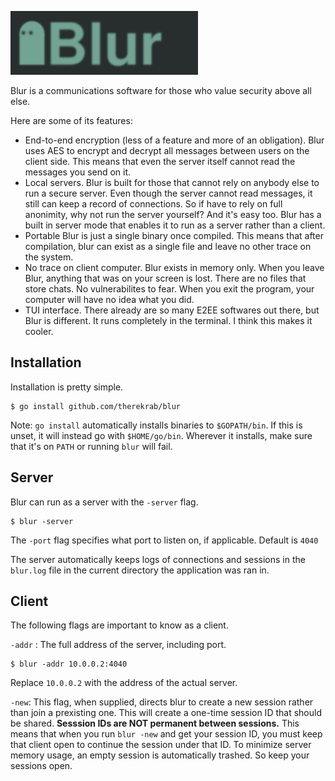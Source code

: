 ![Blur](logo.png)


Blur is a communications software for those who value security above all else.

Here are some of its features:
* End-to-end encryption (less of a feature and more of an obligation). Blur
uses AES to encrypt and decrypt all messages between users on the client side.
This means that even the server itself cannot read the messages you send on it.
* Local servers. Blur is built for those that cannot rely on anybody else to
run a secure server. Even though the server cannot read messages, it still can
keep a record of connections. So if have to rely on full anonimity, why not
run the server yourself? And it's easy too. Blur has a built in server mode
that enables it to run as a server rather than a client.
* Portable
Blur is just a single binary once compiled. This means that after compilation,
blur can exist as a single file and leave no other trace on the system.
* No trace on client computer. Blur exists in memory only. When you leave Blur,
anything that was on your screen is lost. There are no files that store chats.
No vulnerabilites to fear. When you exit the program, your computer will have
no idea what you did.
* TUI interface. There already are so many E2EE softwares out there, but Blur
is different. It runs completely in the terminal. I think this makes it cooler.

## Installation
Installation is pretty simple.
```
$ go install github.com/therekrab/blur
```
Note: `go install` automatically installs binaries to `$GOPATH/bin`. If this is
unset, it will instead go with `$HOME/go/bin`. Wherever it installs, make sure
that it's on `PATH` or running `blur` will fail.

## Server
Blur can run as a server with the `-server` flag.
```
$ blur -server
```
The `-port` flag specifies what port to listen on, if applicable. Default is
`4040`

The server automatically keeps logs of connections and sessions in the
`blur.log` file in the current directory the application was ran in.

## Client
The following flags are important to know as a client.

`-addr` : The full address of the server, including port.
```
$ blur -addr 10.0.0.2:4040
```
Replace `10.0.0.2` with the address of the actual server.

`-new`: This flag, when supplied, directs blur to create a new session rather
than join a prexisting one. This will create a one-time session ID that should
be shared. __Sesssion IDs are NOT permanent between sessions.__ This means that
when you run `blur -new` and get your session ID, you must keep that client
open to continue the session under that ID. To minimize server memory usage,
an empty session is automatically trashed. So keep your sessions open.

